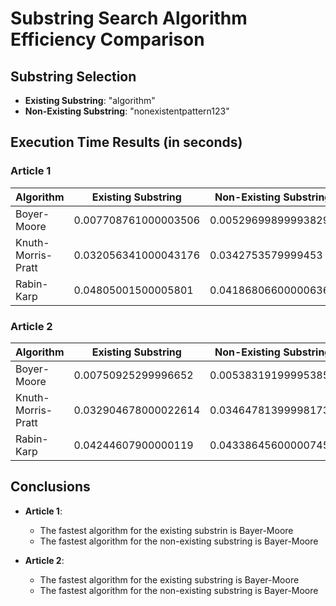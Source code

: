 # Substring Search Algorithm Efficiency Comparison

## Substring Selection
- **Existing Substring**: "algorithm"
- **Non-Existing Substring**: "nonexistentpattern123"

## Execution Time Results (in seconds)

### Article 1
| Algorithm         |   Existing Substring  | Non-Existing Substring |
|-------------------|-----------------------|------------------------|
| Boyer-Moore       | 0.007708761000003506 |   0.005296998999938296  |
| Knuth-Morris-Pratt| 0.032056341000043176 |   0.0342753579999453    |
| Rabin-Karp        | 0.04805001500005801  |   0.041868066000006365  |

### Article 2
| Algorithm         | Existing Substring   | Non-Existing Substring  |
|-------------------|----------------------|-------------------------|
| Boyer-Moore       | 0.00750925299996652  |   0.005383191999953851  |
| Knuth-Morris-Pratt| 0.032904678000022614 |   0.034647813999981736  |
| Rabin-Karp        | 0.04244607900000119  |   0.043386456000007456  |

## Conclusions

- **Article 1**:
  - The fastest algorithm for the existing substrin is Bayer-Moore
  - The fastest algorithm for the non-existing substring is Bayer-Moore

- **Article 2**:
  - The fastest algorithm for the existing substring is Bayer-Moore
  - The fastest algorithm for the non-existing substring is Bayer-Moore
